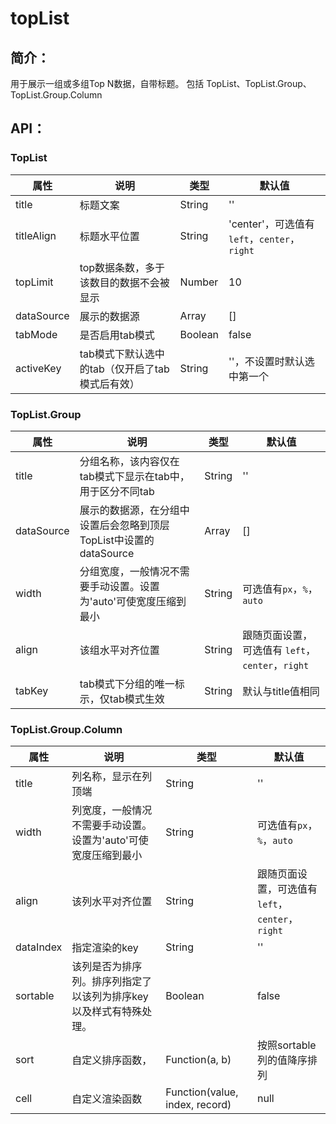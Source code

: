 # topList

## 简介：
用于展示一组或多组Top N数据，自带标题。
包括 TopList、TopList.Group、TopList.Group.Column

## API：

### TopList

| 属性         | 说明                           | 类型      | 默认值                                   |
| ---------- | ---------------------------- | ------- | ------------------------------------- |
| title      | 标题文案                         | String  | ''                                    |
| titleAlign | 标题水平位置                       | String  | 'center'，可选值有 `left`，`center`，`right` |
| topLimit   | top数据条数，多于该数目的数据不会被显示        | Number  | 10                                    |
| dataSource | 展示的数据源                       | Array   | []                                    |
| tabMode    | 是否启用tab模式                    | Boolean | false                                 |
| activeKey  | tab模式下默认选中的tab（仅开启了tab模式后有效） | String  | ''，不设置时默认选中第一个                        |

### TopList.Group

| 属性         | 说明                                       | 类型     | 默认值                                 |
| ---------- | ---------------------------------------- | ------ | ----------------------------------- |
| title      | 分组名称，该内容仅在tab模式下显示在tab中，用于区分不同tab        | String | ''                                  |
| dataSource | 展示的数据源，在分组中设置后会忽略到顶层TopList中设置的dataSource | Array  | []                                  |
| width      | 分组宽度，一般情况不需要手动设置。设置为'auto'可使宽度压缩到最小      | String | 可选值有`px`，`%`，`auto`                 |
| align      | 该组水平对齐位置                                 | String | 跟随页面设置，可选值有 `left`，`center`，`right` |
| tabKey     | tab模式下分组的唯一标示，仅tab模式生效                   | String | 默认与title值相同                         |

### TopList.Group.Column

| 属性        | 说明                                 | 类型                             | 默认值                                 |
| --------- | ---------------------------------- | ------------------------------ | ----------------------------------- |
| title     | 列名称，显示在列顶端                         | String                         | ''                                  |
| width     | 列宽度，一般情况不需要手动设置。设置为'auto'可使宽度压缩到最小 | String                         | 可选值有`px`，`%`，`auto`                 |
| align     | 该列水平对齐位置                           | String                         | 跟随页面设置，可选值有 `left`，`center`，`right` |
| dataIndex | 指定渲染的key                           | String                         | ''                                  |
| sortable  | 该列是否为排序列。排序列指定了以该列为排序key以及样式有特殊处理。 | Boolean                        | false                               |
| sort      | 自定义排序函数，                           | Function(a, b)                 | 按照sortable列的值降序排列                   |
| cell      | 自定义渲染函数                            | Function(value, index, record) | null                                |
